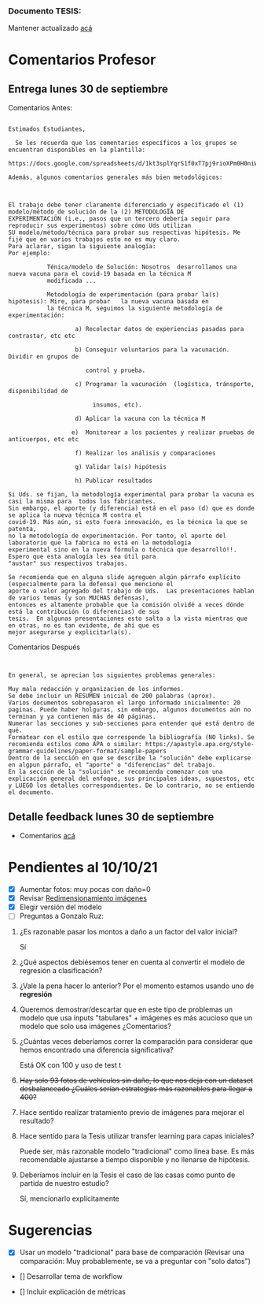 ### Documento TESIS: 

Mantener actualizado [acá](https://alumnosuaicl-my.sharepoint.com/:w:/r/personal/ggoni_alumnos_uai_cl/_layouts/15/Doc.aspx?sourcedoc=%7B30343F0A-BA16-4E28-84B5-57EFEB126353%7D&file=Template%20Tesis%20MIA%20UAI.docx&wdOrigin=OFFICECOM-WEB.MAIN.REC&ct=1633478841696&action=default&mobileredirect=true&cid=bc076944-6386-4ae6-b2bb-35f7aa5919f6)

# Comentarios Profesor

## Entrega lunes 30 de septiembre

Comentarios Antes:


```

Estimados Estudiantes,

  Se les recuerda que los comentarios específicos a los grupos se encuentran disponibles en la plantilla:

https://docs.google.com/spreadsheets/d/1kt3splYqrS1f0xT7pj9rioXPm0H0niWQCgDzCMge9Bs/edit#gid=0

Además, algunos comentarios generales más bien metodológicos:

 

El trabajo debe tener claramente diferenciado y especificado el (1) modelo/método de solución de la (2) METODOLOGÏA DE 
EXPERIMENTACiÖN (i.e., pasos que un tercero debería seguir para reproducir sus experimentos) sobre cómo Uds utilizan 
SU modelo/método/técnica para probar sus respectivas hipótesis. Me fijé que en varios trabajos esto no es muy claro. 
Para aclarar, sigan la siguiente analogía:
Por ejemplo: 

           Ténica/modelo de Solución: Nosotros  desarrollamos una nueva vacuna para el covid-19 basada en la técnica M 
           modificada ...

           Metodología de experimentación (para probar la(s) hipótesis): Mire, para probar   la nueva vacuna basada en 
           la técnica M, seguimos la siguiente metodología de experimentación:

                   a) Recolectar datos de experiencias pasadas para contrastar, etc etc

                   b) Conseguir voluntarios para la vacunación. Dividir en grupos de     

                      control y prueba.

                   c) Programar la vacunación  (logística, tránsporte, disponibilidad de

                        insumos, etc).

                   d) Aplicar la vacuna con la técnica M

                  e)  Monitorear a los pacientes y realizar pruebas de anticuerpos, etc etc

                   f) Realizar los análisis y comparaciones

                   g) Validar la(s) hipótesis

                   h) Publicar resultados

Si Uds. se fijan, la metodología experimental para probar la vacuna es casi la misma para  todos los fabricantes. 
Sin embargo, el aporte (y diferencia) está en el paso (d) que es donde se aplica la nueva técnica M contra el 
covid-19. Más aún, si esto fuera innovación, es la técnica la que se patenta, 
no la metodología de experimentación. Por tanto, el aporte del laboratorio que la fabrica no está en la metodologia 
experimental sino en la nueva fórmula o técnica que desarrolló!!. Espero que esta analogía les sea útil para 
"austar" sus respectivos trabajos.

Se recomienda que en alguna slide agreguen algún párrafo explícito (especialmente para la defensa) que mencione el 
aporte o valor agregado del trabajo de Uds.  Las presentaciones hablan de varios temas (y son MUCHAS defensas), 
entonces es altamente probable que la comisión olvidé a veces dónde está la contribución (o diferencias) de sus 
tesis.  En algunas presentaciones esto salta a la vista mientras que en otras, no es tan evidente, de ahí que es 
mejor asegurarse y explicitarla(s).

```

Comentarios Después

```


En general, se aprecian los siguientes problemas generales:

Muy mala redacción y organizacion de los informes.
Se debe incluir un RESUMEN inicial de 200 palabras (aprox).
Varios documentos sobrepasaron el largo informado inicialmente: 20 paginas. Puede haber holguras, sin embargo, algunos documentos aún no terminan y ya contienen más de 40 páginas.
Numerar las secciones y sub-secciones para entender qué está dentro de qué.
Formatear con el estilo que corresponde la bibliografía (NO links). Se recomienda estilos como APA o similar: https://apastyle.apa.org/style-grammar-guidelines/paper-format/sample-papers
Dentro de la sección en que se describe la "solución" debe explicarse en algpun párrafo, el "aporte" o "diferencias" del trabajo.
En la sección de la "solución" se recomienda comenzar con una explicación general del enfoque, sus principales ideas, supuestos, etc 
y LUEGO los detalles correspondientes. De lo contrario, no se entiende el documento.

```

## Detalle feedback lunes 30 de septiembre



- Comentarios [acá](https://docs.google.com/spreadsheets/d/1kt3splYqrS1f0xT7pj9rioXPm0H0niWQCgDzCMge9Bs/edit#gid=0)




# Pendientes al 10/10/21

- [X] Aumentar fotos: muy pocas con daño=0
- [x] Revisar [Redimensionamiento imágenes](https://auth0.com/blog/image-processing-in-python-with-pillow/)
- [X] Elegir versión del modelo
- [ ] Preguntas a Gonzalo Ruz:
1. ¿Es razonable pasar los montos a daño a un factor del valor inicial?

    Sí
3. ¿Qué aspectos debiésemos tener en cuenta al convertir el modelo de regresión a clasificación? 
4. ¿Vale la pena hacer lo anterior? Por el momento estamos usando uno de **regresión**
5. Queremos demostrar/descartar que en este tipo de problemas un modelo que usa inputs "tabulares" + imágenes es más acucioso que un modelo que solo usa imágenes ¿Comentarios?
6. ¿Cuántas veces deberíamos correr la comparación para considerar que hemos encontrado una diferencia significativa?

    Está OK con 100 y uso de test t
8. <s>Hay solo 93 fotos de vehículos sin daño, lo que nos deja con un dataset desbalanceado ¿Cuáles serían estrategias más razonables para llegar a 400?</s>
9. Hace sentido realizar tratamiento previo de imágenes para mejorar el resultado?
10. Hace sentido para la Tesis utilizar transfer learning para capas iniciales?

    Puede ser, más razonable modelo "tradicional" como línea base. Es más recomendable ajustarse a tiempo disponible y no llenarse de hipótesis.
10. Deberíamos incluir en la Tesis el caso de las casas como punto de partida de nuestro estudio?

    Sí, mencionarlo explícitamente


# Sugerencias

- [X] Usar un modelo "tradicional" para base de comparación (Revisar una comparación: Muy probablemente, se va a preguntar con "solo datos")

- [] Desarrollar tema de workflow

- [] Incluir explicación de métricas

